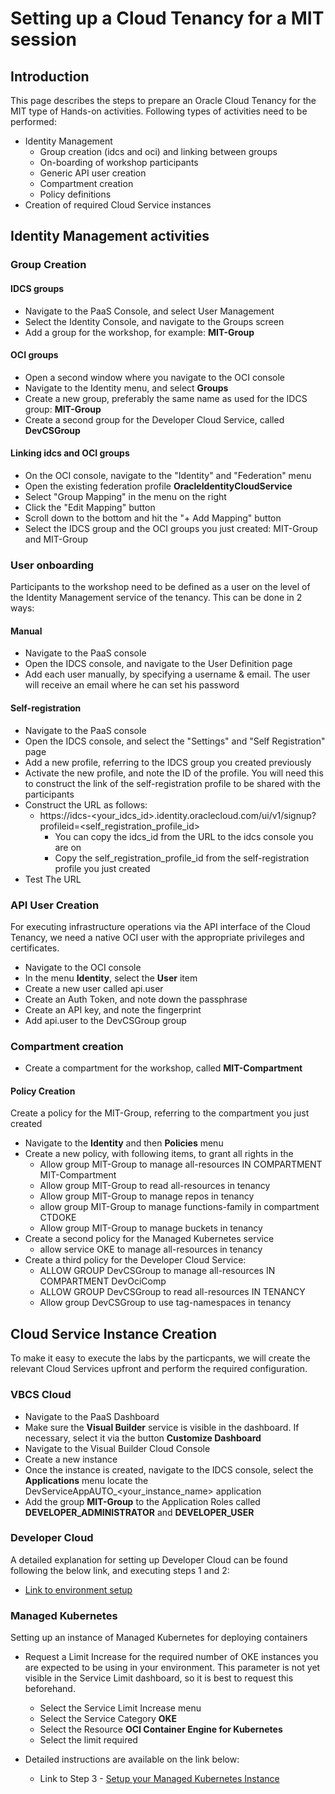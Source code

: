 # Setting up a Cloud Tenancy for a MIT session

## Introduction ##

This page describes the steps to prepare an Oracle Cloud Tenancy for the MIT type of Hands-on activities.  Following types of activities need to be performed:

- Identity Management
  - Group creation (idcs and oci) and linking between groups
  - On-boarding of workshop participants
  - Generic API user creation
  - Compartment creation
  - Policy definitions
- Creation of required Cloud Service instances



## Identity Management activities

### Group Creation

#### IDCS groups

- Navigate to the PaaS Console, and select User Management
- Select the Identity Console, and navigate to the Groups screen
- Add a group for the workshop, for example: **MIT-Group**

#### OCI groups

- Open a second window where you navigate to the OCI console
- Navigate to the Identity menu, and select **Groups**
- Create a new group, preferably the same name as used for the IDCS group: **MIT-Group**
- Create a second group for the Developer Cloud Service, called **DevCSGroup**

#### Linking idcs and OCI groups

- On the OCI console, navigate to the "Identity" and "Federation" menu
- Open the existing federation profile **OracleIdentityCloudService**
- Select "Group Mapping" in the menu on the right
- Click the "Edit Mapping" button
- Scroll down to the bottom and hit the "+ Add Mapping" button
- Select the IDCS group and the OCI groups you just created: MIT-Group and MIT-Group



### User onboarding

Participants to the workshop need to be defined as a user on the level of the Identity Management service of the tenancy.  This can be done in 2 ways:

#### Manual

- Navigate to the PaaS console
- Open the IDCS console, and navigate to the User Definition page
- Add each user manually, by specifying a username & email.  The user will receive an email where he can set his password

#### Self-registration

- Navigate to the PaaS console
- Open the IDCS console, and select the "Settings" and "Self Registration" page
- Add a new profile, referring to the IDCS group you created previously
- Activate the new profile, and note the ID of the profile.  You will need this to construct the link of the self-registration profile to be shared with the participants
- Construct the URL as follows:
  - https://idcs-<your_idcs_id>.identity.oraclecloud.com/ui/v1/signup?profileid=<self_registration_profile_id>
    - You can copy the idcs_id from the URL to the idcs console you are on
    - Copy the self_registration_profile_id from the self-registration profile you just created
- Test The URL

### API User Creation

For executing infrastructure operations via the API interface of the Cloud Tenancy, we need a native OCI user with the appropriate privileges and certificates.

- Navigate to the OCI console
- In the menu **Identity**, select the **User** item
- Create a new user called api.user
- Create an Auth Token, and note down the passphrase
- Create an API key, and note the fingerprint
- Add api.user to the DevCSGroup group

### Compartment creation

- Create a compartment for the workshop, called **MIT-Compartment**

#### Policy Creation

Create a policy for the MIT-Group, referring to the compartment you just created

- Navigate to the **Identity** and then **Policies** menu
- Create a new policy, with following items, to grant all rights in the 
  - Allow group MIT-Group to manage all-resources IN COMPARTMENT MIT-Compartment
  - Allow group  MIT-Group to read all-resources in tenancy
  - Allow group MIT-Group to manage repos in tenancy
  - allow group MIT-Group to manage functions-family in compartment CTDOKE
  - Allow group MIT-Group to manage buckets in tenancy
- Create a second policy for the Managed Kubernetes service
  - allow service OKE to manage all-resources in tenancy
- Create a third policy for the Developer Cloud Service:
  - ALLOW GROUP DevCSGroup to manage all-resources IN COMPARTMENT DevOciComp
  - ALLOW GROUP DevCSGroup to read all-resources IN TENANCY
  - Allow group DevCSGroup to use tag-namespaces in tenancy       



## Cloud Service Instance Creation

To make it easy to execute the labs by the particpants, we will create the relevant Cloud Services upfront and perform the required configuration.

### VBCS Cloud

- Navigate to the PaaS Dashboard
- Make sure the **Visual Builder** service is visible in the dashboard.  If necessary, select it via the button **Customize Dashboard**
- Navigate to the Visual Builder Cloud Console
- Create a new instance
- Once the instance is created, navigate to the IDCS console, select the **Applications** menu locate the DevServiceAppAUTO_<your_instance_name> application
- Add the group **MIT-Group** to the Application Roles called **DEVELOPER_ADMINISTRATOR** and **DEVELOPER_USER**

### Developer Cloud

A detailed explanation for setting up Developer Cloud can be found following the below link, and executing steps 1 and 2:

- [Link to environment setup](ATP-OKE/env-setup.md)

### Managed Kubernetes

Setting up an instance of Managed Kubernetes for deploying containers

- Request a Limit Increase for the required number of OKE instances you are expected to be using in your environment.  This parameter is not yet visible in the Service Limit dashboard, so it is best to request this beforehand.
  - Select the Service Limit Increase menu
  - Select the Service Category **OKE**
  - Select the Resource **OCI Container Engine for Kubernetes**
  - Select the limit required

- Detailed instructions are available on the link below:
  - Link to Step 3 - [Setup your Managed Kubernetes Instance](ATP-OKE/LabGuide660OKE_Create.md)

